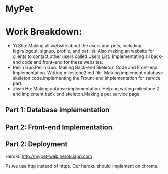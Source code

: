 # MyPet
# Work Breakdown:

* Yi Sha: Making all website about the users and pets, including login/logout, signup, profile, and pet list. Also making an website for clients to contact other users called Users List. Implementating all back-end code and front-end for these websites.
* Peilin Guo:Peilin Guo: Making Back-end Skeleton Code and Front-end Implementation. Writing milestone2.md file. Making implement database skeleton code.implementing the Frount-end implementation for service part.
* Ziwei Hu: Making databse implementation. Helping writing milestone 2 and implement back end skeleton.Making a pet service page.




## Part 1: Database implementation



## Part 2: Front-end Implementation


## Part 2: Deployment

Heroku:http://mypet-web.herokuapp.com 

Ps:we use http instead of https. Our heroku should implement on chrome.


